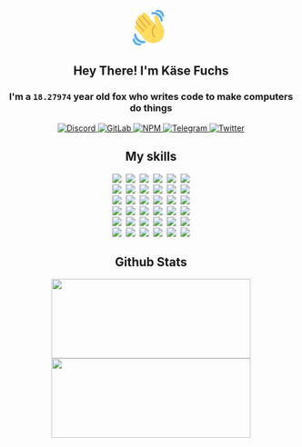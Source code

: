 <div><p align=center><img src=./resources/images/wave.gif width=64px height=64px></p><h2 align=center>Hey There! I'm Käse Fuchs</h2><h3 align=center>I'm a <code>18.27974</code> year old fox who writes code to make computers do things</h3><p align=center><a href=https://discord.com/users/507526681125322772><img alt=Discord src="https://img.shields.io/badge/Discord-5865F2?logo=discord&logoColor=white&style=flat-square#0348da3b942ae317ae0fadfbd1754b34"> </a><a href=https://gitlab.com/kasefuchs><img alt=GitLab src="https://img.shields.io/badge/GitLab-330F63?logo=gitlab&logoColor=white&style=flat-square#0348da3b942ae317ae0fadfbd1754b34"> </a><a href=https://npmjs.com/~kasefuchs><img alt=NPM src="https://img.shields.io/badge/NPM-CB3837?logo=npm&logoColor=white&style=flat-square#0348da3b942ae317ae0fadfbd1754b34"> </a><a href=https://t.me/kasefuchs><img alt=Telegram src="https://img.shields.io/badge/Telegram-2CA5E0?logo=telegram&logoColor=white&style=flat-square#0348da3b942ae317ae0fadfbd1754b34"> </a><a href=https://twitter.com/kasefuchs><img alt=Twitter src="https://img.shields.io/badge/Twitter-1DA1F2?logo=twitter&logoColor=white&style=flat-square#0348da3b942ae317ae0fadfbd1754b34"></a></p><h2 align=center>My skills</h2><p align=center><a href=https://aws.amazon.com/ ><picture><source srcset="https://skillicons.dev/icons?i=aws&theme=dark#0348da3b942ae317ae0fadfbd1754b34" media="(prefers-color-scheme: dark)"><source srcset="https://skillicons.dev/icons?i=aws&theme=light#0348da3b942ae317ae0fadfbd1754b34" media="(prefers-color-scheme: light), (prefers-color-scheme: no-preference)"><img src="https://skillicons.dev/icons?i=aws&theme=light#0348da3b942ae317ae0fadfbd1754b34"></picture></a>&nbsp;&nbsp;<a href=https://en.wikipedia.org/wiki/Bash_(Unix_shell)><picture><source srcset="https://skillicons.dev/icons?i=bash&theme=dark#0348da3b942ae317ae0fadfbd1754b34" media="(prefers-color-scheme: dark)"><source srcset="https://skillicons.dev/icons?i=bash&theme=light#0348da3b942ae317ae0fadfbd1754b34" media="(prefers-color-scheme: light), (prefers-color-scheme: no-preference)"><img src="https://skillicons.dev/icons?i=bash&theme=light#0348da3b942ae317ae0fadfbd1754b34"></picture></a>&nbsp;&nbsp;<a href=https://discord.com/developers/docs><picture><source srcset="https://skillicons.dev/icons?i=bots&theme=dark#0348da3b942ae317ae0fadfbd1754b34" media="(prefers-color-scheme: dark)"><source srcset="https://skillicons.dev/icons?i=bots&theme=light#0348da3b942ae317ae0fadfbd1754b34" media="(prefers-color-scheme: light), (prefers-color-scheme: no-preference)"><img src="https://skillicons.dev/icons?i=bots&theme=light#0348da3b942ae317ae0fadfbd1754b34"></picture></a>&nbsp;&nbsp;<a href=https://www.cloudflare.com/ ><picture><source srcset="https://skillicons.dev/icons?i=cloudflare&theme=dark#0348da3b942ae317ae0fadfbd1754b34" media="(prefers-color-scheme: dark)"><source srcset="https://skillicons.dev/icons?i=cloudflare&theme=light#0348da3b942ae317ae0fadfbd1754b34" media="(prefers-color-scheme: light), (prefers-color-scheme: no-preference)"><img src="https://skillicons.dev/icons?i=cloudflare&theme=light#0348da3b942ae317ae0fadfbd1754b34"></picture></a>&nbsp;&nbsp;<a href=https://en.wikipedia.org/wiki/CSS><picture><source srcset="https://skillicons.dev/icons?i=css&theme=dark#0348da3b942ae317ae0fadfbd1754b34" media="(prefers-color-scheme: dark)"><source srcset="https://skillicons.dev/icons?i=css&theme=light#0348da3b942ae317ae0fadfbd1754b34" media="(prefers-color-scheme: light), (prefers-color-scheme: no-preference)"><img src="https://skillicons.dev/icons?i=css&theme=light#0348da3b942ae317ae0fadfbd1754b34"></picture></a>&nbsp;&nbsp;<a href=https://www.docker.com/ ><picture><source srcset="https://skillicons.dev/icons?i=docker&theme=dark#0348da3b942ae317ae0fadfbd1754b34" media="(prefers-color-scheme: dark)"><source srcset="https://skillicons.dev/icons?i=docker&theme=light#0348da3b942ae317ae0fadfbd1754b34" media="(prefers-color-scheme: light), (prefers-color-scheme: no-preference)"><img src="https://skillicons.dev/icons?i=docker&theme=light#0348da3b942ae317ae0fadfbd1754b34"></picture></a><br><a href=https://www.electronjs.org/ ><picture><source srcset="https://skillicons.dev/icons?i=electron&theme=dark#0348da3b942ae317ae0fadfbd1754b34" media="(prefers-color-scheme: dark)"><source srcset="https://skillicons.dev/icons?i=electron&theme=light#0348da3b942ae317ae0fadfbd1754b34" media="(prefers-color-scheme: light), (prefers-color-scheme: no-preference)"><img src="https://skillicons.dev/icons?i=electron&theme=light#0348da3b942ae317ae0fadfbd1754b34"></picture></a>&nbsp;&nbsp;<a href=https://expressjs.com/ ><picture><source srcset="https://skillicons.dev/icons?i=express&theme=dark#0348da3b942ae317ae0fadfbd1754b34" media="(prefers-color-scheme: dark)"><source srcset="https://skillicons.dev/icons?i=express&theme=light#0348da3b942ae317ae0fadfbd1754b34" media="(prefers-color-scheme: light), (prefers-color-scheme: no-preference)"><img src="https://skillicons.dev/icons?i=express&theme=light#0348da3b942ae317ae0fadfbd1754b34"></picture></a>&nbsp;&nbsp;<a href=https://www.figma.com/ ><picture><source srcset="https://skillicons.dev/icons?i=figma&theme=dark#0348da3b942ae317ae0fadfbd1754b34" media="(prefers-color-scheme: dark)"><source srcset="https://skillicons.dev/icons?i=figma&theme=light#0348da3b942ae317ae0fadfbd1754b34" media="(prefers-color-scheme: light), (prefers-color-scheme: no-preference)"><img src="https://skillicons.dev/icons?i=figma&theme=light#0348da3b942ae317ae0fadfbd1754b34"></picture></a>&nbsp;&nbsp;<a href=https://firebase.google.com/ ><picture><source srcset="https://skillicons.dev/icons?i=firebase&theme=dark#0348da3b942ae317ae0fadfbd1754b34" media="(prefers-color-scheme: dark)"><source srcset="https://skillicons.dev/icons?i=firebase&theme=light#0348da3b942ae317ae0fadfbd1754b34" media="(prefers-color-scheme: light), (prefers-color-scheme: no-preference)"><img src="https://skillicons.dev/icons?i=firebase&theme=light#0348da3b942ae317ae0fadfbd1754b34"></picture></a>&nbsp;&nbsp;<a href=https://flask.palletsprojects.com/ ><picture><source srcset="https://skillicons.dev/icons?i=flask&theme=dark#0348da3b942ae317ae0fadfbd1754b34" media="(prefers-color-scheme: dark)"><source srcset="https://skillicons.dev/icons?i=flask&theme=light#0348da3b942ae317ae0fadfbd1754b34" media="(prefers-color-scheme: light), (prefers-color-scheme: no-preference)"><img src="https://skillicons.dev/icons?i=flask&theme=light#0348da3b942ae317ae0fadfbd1754b34"></picture></a>&nbsp;&nbsp;<a href=https://cloud.google.com/ ><picture><source srcset="https://skillicons.dev/icons?i=gcp&theme=dark#0348da3b942ae317ae0fadfbd1754b34" media="(prefers-color-scheme: dark)"><source srcset="https://skillicons.dev/icons?i=gcp&theme=light#0348da3b942ae317ae0fadfbd1754b34" media="(prefers-color-scheme: light), (prefers-color-scheme: no-preference)"><img src="https://skillicons.dev/icons?i=gcp&theme=light#0348da3b942ae317ae0fadfbd1754b34"></picture></a><br><a href=https://git-scm.com/ ><picture><source srcset="https://skillicons.dev/icons?i=git&theme=dark#0348da3b942ae317ae0fadfbd1754b34" media="(prefers-color-scheme: dark)"><source srcset="https://skillicons.dev/icons?i=git&theme=light#0348da3b942ae317ae0fadfbd1754b34" media="(prefers-color-scheme: light), (prefers-color-scheme: no-preference)"><img src="https://skillicons.dev/icons?i=git&theme=light#0348da3b942ae317ae0fadfbd1754b34"></picture></a>&nbsp;&nbsp;<a href=https://github.com/ ><picture><source srcset="https://skillicons.dev/icons?i=github&theme=dark#0348da3b942ae317ae0fadfbd1754b34" media="(prefers-color-scheme: dark)"><source srcset="https://skillicons.dev/icons?i=github&theme=light#0348da3b942ae317ae0fadfbd1754b34" media="(prefers-color-scheme: light), (prefers-color-scheme: no-preference)"><img src="https://skillicons.dev/icons?i=github&theme=light#0348da3b942ae317ae0fadfbd1754b34"></picture></a>&nbsp;&nbsp;<a href=https://gitlab.com/ ><picture><source srcset="https://skillicons.dev/icons?i=gitlab&theme=dark#0348da3b942ae317ae0fadfbd1754b34" media="(prefers-color-scheme: dark)"><source srcset="https://skillicons.dev/icons?i=gitlab&theme=light#0348da3b942ae317ae0fadfbd1754b34" media="(prefers-color-scheme: light), (prefers-color-scheme: no-preference)"><img src="https://skillicons.dev/icons?i=gitlab&theme=light#0348da3b942ae317ae0fadfbd1754b34"></picture></a>&nbsp;&nbsp;<a href=https://www.heroku.com/ ><picture><source srcset="https://skillicons.dev/icons?i=heroku&theme=dark#0348da3b942ae317ae0fadfbd1754b34" media="(prefers-color-scheme: dark)"><source srcset="https://skillicons.dev/icons?i=heroku&theme=light#0348da3b942ae317ae0fadfbd1754b34" media="(prefers-color-scheme: light), (prefers-color-scheme: no-preference)"><img src="https://skillicons.dev/icons?i=heroku&theme=light#0348da3b942ae317ae0fadfbd1754b34"></picture></a>&nbsp;&nbsp;<a href=https://en.wikipedia.org/wiki/HTML><picture><source srcset="https://skillicons.dev/icons?i=html&theme=dark#0348da3b942ae317ae0fadfbd1754b34" media="(prefers-color-scheme: dark)"><source srcset="https://skillicons.dev/icons?i=html&theme=light#0348da3b942ae317ae0fadfbd1754b34" media="(prefers-color-scheme: light), (prefers-color-scheme: no-preference)"><img src="https://skillicons.dev/icons?i=html&theme=light#0348da3b942ae317ae0fadfbd1754b34"></picture></a>&nbsp;&nbsp;<a href=https://en.wikipedia.org/wiki/JavaScript><picture><source srcset="https://skillicons.dev/icons?i=js&theme=dark#0348da3b942ae317ae0fadfbd1754b34" media="(prefers-color-scheme: dark)"><source srcset="https://skillicons.dev/icons?i=js&theme=light#0348da3b942ae317ae0fadfbd1754b34" media="(prefers-color-scheme: light), (prefers-color-scheme: no-preference)"><img src="https://skillicons.dev/icons?i=js&theme=light#0348da3b942ae317ae0fadfbd1754b34"></picture></a><br><a href=https://en.wikipedia.org/wiki/Linux><picture><source srcset="https://skillicons.dev/icons?i=linux&theme=dark#0348da3b942ae317ae0fadfbd1754b34" media="(prefers-color-scheme: dark)"><source srcset="https://skillicons.dev/icons?i=linux&theme=light#0348da3b942ae317ae0fadfbd1754b34" media="(prefers-color-scheme: light), (prefers-color-scheme: no-preference)"><img src="https://skillicons.dev/icons?i=linux&theme=light#0348da3b942ae317ae0fadfbd1754b34"></picture></a>&nbsp;&nbsp;<a href=https://mui.com/ ><picture><source srcset="https://skillicons.dev/icons?i=materialui&theme=dark#0348da3b942ae317ae0fadfbd1754b34" media="(prefers-color-scheme: dark)"><source srcset="https://skillicons.dev/icons?i=materialui&theme=light#0348da3b942ae317ae0fadfbd1754b34" media="(prefers-color-scheme: light), (prefers-color-scheme: no-preference)"><img src="https://skillicons.dev/icons?i=materialui&theme=light#0348da3b942ae317ae0fadfbd1754b34"></picture></a>&nbsp;&nbsp;<a href=https://en.wikipedia.org/wiki/Markdown><picture><source srcset="https://skillicons.dev/icons?i=md&theme=dark#0348da3b942ae317ae0fadfbd1754b34" media="(prefers-color-scheme: dark)"><source srcset="https://skillicons.dev/icons?i=md&theme=light#0348da3b942ae317ae0fadfbd1754b34" media="(prefers-color-scheme: light), (prefers-color-scheme: no-preference)"><img src="https://skillicons.dev/icons?i=md&theme=light#0348da3b942ae317ae0fadfbd1754b34"></picture></a>&nbsp;&nbsp;<a href=https://www.mongodb.com/ ><picture><source srcset="https://skillicons.dev/icons?i=mongodb&theme=dark#0348da3b942ae317ae0fadfbd1754b34" media="(prefers-color-scheme: dark)"><source srcset="https://skillicons.dev/icons?i=mongodb&theme=light#0348da3b942ae317ae0fadfbd1754b34" media="(prefers-color-scheme: light), (prefers-color-scheme: no-preference)"><img src="https://skillicons.dev/icons?i=mongodb&theme=light#0348da3b942ae317ae0fadfbd1754b34"></picture></a>&nbsp;&nbsp;<a href=https://www.mysql.com/ ><picture><source srcset="https://skillicons.dev/icons?i=mysql&theme=dark#0348da3b942ae317ae0fadfbd1754b34" media="(prefers-color-scheme: dark)"><source srcset="https://skillicons.dev/icons?i=mysql&theme=light#0348da3b942ae317ae0fadfbd1754b34" media="(prefers-color-scheme: light), (prefers-color-scheme: no-preference)"><img src="https://skillicons.dev/icons?i=mysql&theme=light#0348da3b942ae317ae0fadfbd1754b34"></picture></a>&nbsp;&nbsp;<a href=https://nextjs.org/ ><picture><source srcset="https://skillicons.dev/icons?i=nextjs&theme=dark#0348da3b942ae317ae0fadfbd1754b34" media="(prefers-color-scheme: dark)"><source srcset="https://skillicons.dev/icons?i=nextjs&theme=light#0348da3b942ae317ae0fadfbd1754b34" media="(prefers-color-scheme: light), (prefers-color-scheme: no-preference)"><img src="https://skillicons.dev/icons?i=nextjs&theme=light#0348da3b942ae317ae0fadfbd1754b34"></picture></a><br><a href=https://nodejs.org/en/ ><picture><source srcset="https://skillicons.dev/icons?i=nodejs&theme=dark#0348da3b942ae317ae0fadfbd1754b34" media="(prefers-color-scheme: dark)"><source srcset="https://skillicons.dev/icons?i=nodejs&theme=light#0348da3b942ae317ae0fadfbd1754b34" media="(prefers-color-scheme: light), (prefers-color-scheme: no-preference)"><img src="https://skillicons.dev/icons?i=nodejs&theme=light#0348da3b942ae317ae0fadfbd1754b34"></picture></a>&nbsp;&nbsp;<a href=https://www.postgresql.org/ ><picture><source srcset="https://skillicons.dev/icons?i=postgres&theme=dark#0348da3b942ae317ae0fadfbd1754b34" media="(prefers-color-scheme: dark)"><source srcset="https://skillicons.dev/icons?i=postgres&theme=light#0348da3b942ae317ae0fadfbd1754b34" media="(prefers-color-scheme: light), (prefers-color-scheme: no-preference)"><img src="https://skillicons.dev/icons?i=postgres&theme=light#0348da3b942ae317ae0fadfbd1754b34"></picture></a>&nbsp;&nbsp;<a href=https://learn.microsoft.com/en-us/powershell/ ><picture><source srcset="https://skillicons.dev/icons?i=powershell&theme=dark#0348da3b942ae317ae0fadfbd1754b34" media="(prefers-color-scheme: dark)"><source srcset="https://skillicons.dev/icons?i=powershell&theme=light#0348da3b942ae317ae0fadfbd1754b34" media="(prefers-color-scheme: light), (prefers-color-scheme: no-preference)"><img src="https://skillicons.dev/icons?i=powershell&theme=light#0348da3b942ae317ae0fadfbd1754b34"></picture></a>&nbsp;&nbsp;<a href=https://www.python.org/ ><picture><source srcset="https://skillicons.dev/icons?i=py&theme=dark#0348da3b942ae317ae0fadfbd1754b34" media="(prefers-color-scheme: dark)"><source srcset="https://skillicons.dev/icons?i=py&theme=light#0348da3b942ae317ae0fadfbd1754b34" media="(prefers-color-scheme: light), (prefers-color-scheme: no-preference)"><img src="https://skillicons.dev/icons?i=py&theme=light#0348da3b942ae317ae0fadfbd1754b34"></picture></a>&nbsp;&nbsp;<a href=https://www.raspberrypi.org/ ><picture><source srcset="https://skillicons.dev/icons?i=raspberrypi&theme=dark#0348da3b942ae317ae0fadfbd1754b34" media="(prefers-color-scheme: dark)"><source srcset="https://skillicons.dev/icons?i=raspberrypi&theme=light#0348da3b942ae317ae0fadfbd1754b34" media="(prefers-color-scheme: light), (prefers-color-scheme: no-preference)"><img src="https://skillicons.dev/icons?i=raspberrypi&theme=light#0348da3b942ae317ae0fadfbd1754b34"></picture></a>&nbsp;&nbsp;<a href=https://reactjs.org/ ><picture><source srcset="https://skillicons.dev/icons?i=react&theme=dark#0348da3b942ae317ae0fadfbd1754b34" media="(prefers-color-scheme: dark)"><source srcset="https://skillicons.dev/icons?i=react&theme=light#0348da3b942ae317ae0fadfbd1754b34" media="(prefers-color-scheme: light), (prefers-color-scheme: no-preference)"><img src="https://skillicons.dev/icons?i=react&theme=light#0348da3b942ae317ae0fadfbd1754b34"></picture></a><br><a href=https://redux.js.org/ ><picture><source srcset="https://skillicons.dev/icons?i=redux&theme=dark#0348da3b942ae317ae0fadfbd1754b34" media="(prefers-color-scheme: dark)"><source srcset="https://skillicons.dev/icons?i=redux&theme=light#0348da3b942ae317ae0fadfbd1754b34" media="(prefers-color-scheme: light), (prefers-color-scheme: no-preference)"><img src="https://skillicons.dev/icons?i=redux&theme=light#0348da3b942ae317ae0fadfbd1754b34"></picture></a>&nbsp;&nbsp;<a href=https://en.wikipedia.org/wiki/Regular_expression><picture><source srcset="https://skillicons.dev/icons?i=regex&theme=dark#0348da3b942ae317ae0fadfbd1754b34" media="(prefers-color-scheme: dark)"><source srcset="https://skillicons.dev/icons?i=regex&theme=light#0348da3b942ae317ae0fadfbd1754b34" media="(prefers-color-scheme: light), (prefers-color-scheme: no-preference)"><img src="https://skillicons.dev/icons?i=regex&theme=light#0348da3b942ae317ae0fadfbd1754b34"></picture></a>&nbsp;&nbsp;<a href=https://en.wikipedia.org/wiki/Sass_(stylesheet_language)><picture><source srcset="https://skillicons.dev/icons?i=sass&theme=dark#0348da3b942ae317ae0fadfbd1754b34" media="(prefers-color-scheme: dark)"><source srcset="https://skillicons.dev/icons?i=sass&theme=light#0348da3b942ae317ae0fadfbd1754b34" media="(prefers-color-scheme: light), (prefers-color-scheme: no-preference)"><img src="https://skillicons.dev/icons?i=sass&theme=light#0348da3b942ae317ae0fadfbd1754b34"></picture></a>&nbsp;&nbsp;<a href=https://www.typescriptlang.org/ ><picture><source srcset="https://skillicons.dev/icons?i=ts&theme=dark#0348da3b942ae317ae0fadfbd1754b34" media="(prefers-color-scheme: dark)"><source srcset="https://skillicons.dev/icons?i=ts&theme=light#0348da3b942ae317ae0fadfbd1754b34" media="(prefers-color-scheme: light), (prefers-color-scheme: no-preference)"><img src="https://skillicons.dev/icons?i=ts&theme=light#0348da3b942ae317ae0fadfbd1754b34"></picture></a>&nbsp;&nbsp;<a href=https://unity.com/ ><picture><source srcset="https://skillicons.dev/icons?i=unity&theme=dark#0348da3b942ae317ae0fadfbd1754b34" media="(prefers-color-scheme: dark)"><source srcset="https://skillicons.dev/icons?i=unity&theme=light#0348da3b942ae317ae0fadfbd1754b34" media="(prefers-color-scheme: light), (prefers-color-scheme: no-preference)"><img src="https://skillicons.dev/icons?i=unity&theme=light#0348da3b942ae317ae0fadfbd1754b34"></picture></a>&nbsp;&nbsp;<a href=https://workers.cloudflare.com/ ><picture><source srcset="https://skillicons.dev/icons?i=workers&theme=dark#0348da3b942ae317ae0fadfbd1754b34" media="(prefers-color-scheme: dark)"><source srcset="https://skillicons.dev/icons?i=workers&theme=light#0348da3b942ae317ae0fadfbd1754b34" media="(prefers-color-scheme: light), (prefers-color-scheme: no-preference)"><img src="https://skillicons.dev/icons?i=workers&theme=light#0348da3b942ae317ae0fadfbd1754b34"></picture></a><br></p><h2 align=center>Github Stats</h2><p align=center><picture><source srcset="https://github-readme-stats-kasefuchs.vercel.app/api/?count_private=true&hide_border=true&hide_rank=true&line_height=20&hide_title=true&username=Kasefuchs&theme=dark#0348da3b942ae317ae0fadfbd1754b34" media="(prefers-color-scheme: dark)"><source srcset="https://github-readme-stats-kasefuchs.vercel.app/api/?count_private=true&hide_border=true&hide_rank=true&line_height=20&hide_title=true&username=Kasefuchs&theme=light#0348da3b942ae317ae0fadfbd1754b34" media="(prefers-color-scheme: light), (prefers-color-scheme: no-preference)"><img align=middle width=350 height=140 src="https://github-readme-stats-kasefuchs.vercel.app/api/?count_private=true&hide_border=true&hide_rank=true&line_height=20&hide_title=true&username=Kasefuchs&theme=light#0348da3b942ae317ae0fadfbd1754b34"></picture><picture><source srcset="https://github-readme-stats-kasefuchs.vercel.app/api/top-langs/?count_private=true&hide_border=true&layout=compact&username=Kasefuchs&theme=dark#0348da3b942ae317ae0fadfbd1754b34" media="(prefers-color-scheme: dark)"><source srcset="https://github-readme-stats-kasefuchs.vercel.app/api/top-langs/?count_private=true&hide_border=true&layout=compact&username=Kasefuchs&theme=light#0348da3b942ae317ae0fadfbd1754b34" media="(prefers-color-scheme: light), (prefers-color-scheme: no-preference)"><img align=middle width=350 height=140 src="https://github-readme-stats-kasefuchs.vercel.app/api/top-langs/?count_private=true&hide_border=true&layout=compact&username=Kasefuchs&theme=light#0348da3b942ae317ae0fadfbd1754b34"></picture></p><img src="https://hit.yhype.me/github/profile?user_id=64592097#0348da3b942ae317ae0fadfbd1754b34" alt=""></div>